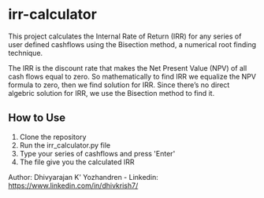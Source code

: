 # irr-calculator
This project calculates the Internal Rate of Return (IRR) for any series of user defined cashflows using the Bisection method, a numerical root finding technique. 

The IRR is the discount rate that makes the Net Present Value (NPV) of all cash flows equal to zero. So mathematically to find IRR we equalize the NPV formula to zero, then we find solution for IRR. Since there’s no direct algebric solution for IRR, we use the Bisection method to find it.

## How to Use
1. Clone the repository
2. Run the irr_calculator.py file
3. Type your series of cashflows and press 'Enter'
4. The file give you the calculated IRR

Author: Dhivyarajan K' Yozhandren - Linkedin: https://www.linkedin.com/in/dhivkrish7/
